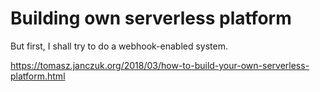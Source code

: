 # Building own serverless platform

But first, I shall try to do a webhook-enabled system.

https://tomasz.janczuk.org/2018/03/how-to-build-your-own-serverless-platform.html

